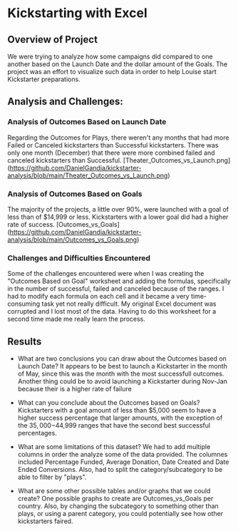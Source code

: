 # Kickstarting with Excel

## Overview of Project
We were trying to analyze how some campaigns did compared to one another based on the Launch Date and the dollar amount of the Goals. The project was an effort to visualize such data in order to help Louise start Kickstarter preparations.

## Analysis and Challenges: 

### Analysis of Outcomes Based on Launch Date
Regarding the Outcomes for Plays, there weren't any months that had more Failed or Canceled kickstarters than Successful kickstarters. There was only one month (December) that there were more combined failed and canceled kickstarters than Successful. 
[Theater_Outcomes_vs_Launch.png] (https://github.com/DanielGandia/kickstarter-analysis/blob/main/Theater_Outcomes_vs_Launch.png)

### Analysis of Outcomes Based on Goals
The majority of the projects, a little over 90%, were launched with a goal of less than of $14,999 or less. Kickstarters with a lower goal did had a higher rate of success. 
[Outcomes_vs_Goals] (https://github.com/DanielGandia/kickstarter-analysis/blob/main/Outcomes_vs_Goals.png)

### Challenges and Difficulties Encountered
Some of the  challenges encountered were when I was creating the "Outcomes Based on Goal" worksheet and adding the formulas, specifically in the number of successful, failed and canceled because of the ranges. I had to modify each formula on each cell and it became a very time-consuming task yet not really difficult. My original Excel document was corrupted and I lost most of the data. Having to do this worksheet for a second time made me really learn the process. 
## Results

- What are two conclusions you can draw about the Outcomes based on Launch Date? It appears to be best to launch a Kickstarter in the month of May, since this was the month with the most successfull outcomes. Another thing could be to avoid launching a Kickstarter during Nov-Jan because their is a higher rate of failure

- What can you conclude about the Outcomes based on Goals? Kickstarters with a goal amount of less than $5,000 seem to have a higher success percentage that larger amounts, with the exception of the $35,000-$44,999 ranges that have the second best successful percentages.

- What are some limitations of this dataset? We had to add multiple columns in order the analyze some of the data provided. The columnes included Percentage Funded, Average Donation, Date Created and Date Ended Conversions. Also, had to split the category/subcategory to be able to filter by "plays". 

- What are some other possible tables and/or graphs that we could create? One possible graphs to create are Outcomes_vs_Goals per country. Also, by changing the subcategory to something other than plays, or using a parent category, you could potentially see how other kickstarters faired. 
